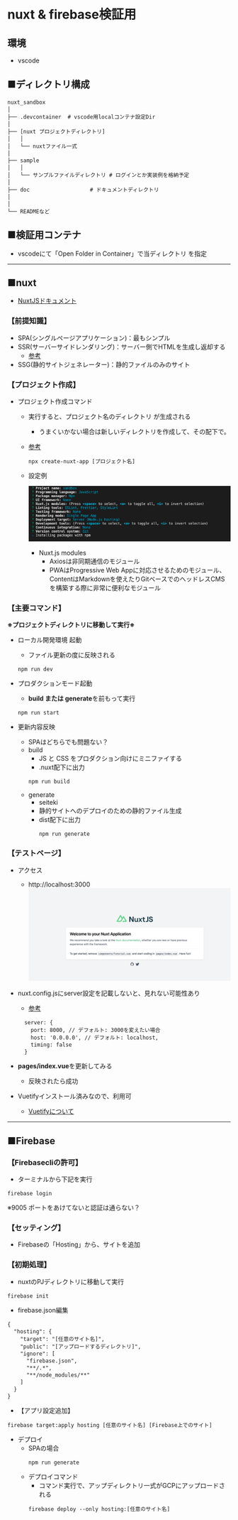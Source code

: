 # nuxt & firebase検証用

## 環境
- vscode

## ■ディレクトリ構成
```
nuxt_sandbox
│
├── .devcontainer  # vscode用localコンテナ設定Dir
│
├── [nuxt プロジェクトディレクトリ]
│   │
│   └── nuxtファイル一式
│
├── sample
│   │
│   └── サンプルファイルディレクトリ # ログインとか実装例を格納予定
│
├── doc                   # ドキュメントディレクトリ
│
│
└── READMEなど
```


## ■検証用コンテナ
- vscodeにて「Open Folder in Container」で当ディレクトリ を指定



----
## ■nuxt
- [NuxtJSドキュメント](https://nuxtjs.org/ja/docs/get-started/installation)
### 【前提知識】
- SPA(シングルページアプリケーション)：最もシンプル
- SSR(サーバーサイドレンダリング)：サーバー側でHTMLを生成し返却する
    - [参考](https://zenn.dev/kokota/articles/cd2aa18365aa91)
- SSG(静的サイトジェネレーター)：静的ファイルのみのサイト

### 【プロジェクト作成】
- プロジェクト作成コマンド
  - 実行すると、プロジェクト名のディレクトリ が生成される
    - うまくいかない場合は新しいディレクトリを作成して、その配下で。
  - [参考](https://www.willstyle.co.jp/blog/3545/)
    ```
    npx create-nuxt-app [プロジェクト名]
    ```
  - 設定例
  
    ![サイト追加](/sandbox/sandbox_nuxt/doc/image/プロジェクト作成.png)
    - Nuxt.js modules
      - Axiosは非同期通信のモジュール
      - PWAはProgressive Web Appに対応させるためのモジュール、ContentはMarkdownを使えたりGitベースでのヘッドレスCMSを構築する際に非常に便利なモジュール

### 【主要コマンド】
**※プロジェクトディレクトリに移動して実行※**
- ローカル開発環境 起動
  - ファイル更新の度に反映される
  ```
  npm run dev
  ```
- プロダクションモード起動
  - **build または generate**を前もって実行
  ```
  npm run start
  ```

- 更新内容反映
  - SPAはどちらでも問題ない？
  - build
    - JS と CSS をプロダクション向けにミニファイする
    - .nuxt配下に出力
    ```
    npm run build
    ```
  - generate
    - seiteki 
    - 静的サイトへのデプロイのための静的ファイル生成
    - dist配下に出力
      ```
      npm run generate
      ```

### 【テストページ】
- アクセス
  - http://localhost:3000
  ![サイト追加](/sandbox/sandbox_nuxt/doc/image/サンプルページ.png)

- nuxt.config.jsにserver設定を記載しないと、見れない可能性あり
  - [参考](https://nuxtjs.org/ja/docs/configuration-glossary/configuration-server/)
  ```
    server: {
      port: 8000, // デフォルト: 3000を変えたい場合
      host: '0.0.0.0', // デフォルト: localhost,
      timing: false
    }
  ```
- **pages/index.vue**を更新してみる
  - 反映されたら成功 

- Vuetifyインストール済みなので、利用可
    - [Vuetifyについて](https://prograshi.com/language/vue-js/how-to-use-vuetify/) 

----




## ■Firebase
### 【Firebasecliの許可】
- ターミナルから下記を実行
```
firebase login
```
※9005 ポートをあけてないと認証は通らない？

### 【セッティング】
- Firebaseの「Hosting」から、サイトを追加


### 【初期処理】
- nuxtのPJディレクトリに移動して実行
```
firebase init
```


- firebase.json編集
```
{
  "hosting": {
    "target": "[任意のサイト名]",
    "public": "[アップロードするディレクトリ]",
    "ignore": [
      "firebase.json",
      "**/.*",
      "**/node_modules/**"
    ]
  }
}
```

- 【アプリ設定追加】
```
firebase target:apply hosting [任意のサイト名] [Firebase上でのサイト]
```

-  デプロイ
    - SPAの場合
        ```
        npm run generate
        ```
    - デプロイコマンド
        - コマンド実行で、アップディレクトリ一式がGCPにアップロードされる
        ```
        firebase deploy --only hosting:[任意のサイト名]
        ```

